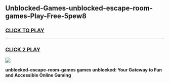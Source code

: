 
## Unblocked-Games-unblocked-escape-room-games-Play-Free-5pew8
<h3>
<a href="https://premium76.site?title=unblocked-escape-room-games&ref=21A">CLICK TO PLAY</a></h3>
<hr>

<h3>
<a href="https://premium76.site?title=unblocked-escape-room-games&ref=21A">CLICK 2 PLAY</a>
  
</h3>

<a href="https://premium76.site?title=unblocked-escape-room-games&ref=21A"><img src="https://clearcache.store/games.png"></a>


**unblocked-escape-room-games games unblocked: Your Gateway to Fun and Accessible Online Gaming**
